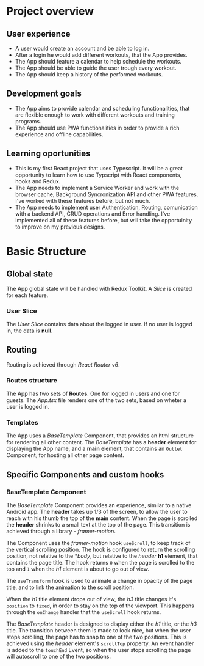 # Project overview

## User experience

- A user would create an account and be able to log in.
- After a login he would add different workouts, that the App provides.
- The App should feature a calendar to help schedule the workouts.
- The App should be able to guide the user trough every workout.
- The App should keep a history of the performed workouts.

## Development goals

- The App aims to provide calendar and scheduling functionalities, that are flexible enough to work with different workouts and training programs.
- The App should use PWA functionalities in order to provide a rich experience and offline capabilities.

## Learning oportunities

- This is my first React project that uses Typescript. It will be a great opportunity to learn how to use Typscript with React components, hooks and Redux.
- The App needs to implement a Service Worker and work with the browser cache, Background Syncronization API and other PWA features. I've worked with these features before, but not much.
- The App needs to implement user Authentication, Routing, comunication with a backend API, CRUD operations and Error handling. I've implemented all of these features before, but will take the opportuinity to improve on my previous designs.

# Basic Structure

## Global state

The App global state will be handled with Redux Toolkit. A *Slice* is created for each feature.

### User Slice

The *User Slice* contains data about the logged in user. If no user is logged in, the data is **null**.

## Routing

Routing is achieved through *React Router v6*.

### Routes structure

The App has two sets of **Routes**. One for logged in users and one for guests. The *App.tsx* file renders one of the two sets, based on wheter a user is logged in.

### Templates

The App uses a *BaseTemplate* Component, that provides an html structure for rendering all other content. The *BaseTemplate* has a **header** element for displaying the App name, and a **main** element, that contains an `Outlet` Component, for hosting all other page content.

## Specific Components and custom hooks

### BaseTemplate Component

The *BaseTemplate* Component provides an experience, similar to a native Android app. The **header** takes up 1/3 of the screen, to allow the user to reach with his thumb the top of the **main** content. When the page is scrolled the **header** shrinks to a small text at the top of the page. This transition is achieved through a library - *framer-motion*.

The Component uses the *framer-motion* hook `useScroll`, to keep track of the vertical scrolling position. The hook is configured to return the scrolling position, not relative to the **body*, but relative to the *header* **h1** element, that contains the page title. The hook returns `0` when the page is scrolled to the top and `1` when the *h1* element is about to go out of view.

The `useTransform` hook is used to animate a change in opacity of the page title, and to link the animation to the scroll position.

When the *h1* title element drops out of view, the *h3* title changes it's `position` to `fixed`, in order to stay on the top of the viewport. This happens through the `onChange` handler that the `useScroll` hook returns.

The *BaseTemplate* header is designed to display either the *h1* title, or the *h3* title. The transition between them is made to look nice, but when the user stops scrolling, the page has to snap to one of the two positions. This is achieved using the *header* element's `scrollTop` property. An event handler is added to the `touchEnd` Event, so when the user stops scrolling the page will autoscroll to one of the two positions.

